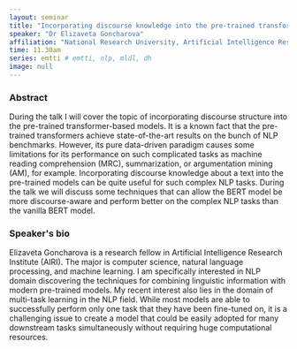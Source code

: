 ```yaml
---
layout: seminar
title: "Incorporating discourse knowledge into the pre-trained transformer-based models for NLP tasks"
speaker: "Dr Elizaveta Goncharova"
affiliation: "National Research University, Artificial Intelligence Research Institute (AIRI)"
time: 11.30am
series: emtti # emtti, nlp, mldl, dh 
image: null 
---
```


### Abstract

During the talk I will cover the topic of incorporating discourse structure into the pre-trained transformer-based models. It is a known fact that the pre-trained transformers achieve state-of-the-art results on the bunch of NLP benchmarks. However, its pure data-driven paradigm causes some limitations for its performance on such complicated tasks as machine reading comprehension (MRC), summarization, or argumentation mining (AM), for example. Incorporating discourse knowledge about a text into the pre-trained models can be quite useful for such complex NLP tasks. During the talk we will discuss some techniques that can allow the BERT model be more discourse-aware and perform better on the complex NLP tasks than the vanilla BERT model.

### Speaker's bio

Elizaveta Goncharova is a research fellow in Artificial Intelligence Research Institute (AIRI). The major is computer science, natural language processing, and machine learning. I am specifically interested in NLP domain discovering the techniques for combining linguistic information with modern pre-trained models. My recent interest also lies in the domain of multi-task learning in the NLP field. While most models are able to successfully perform only one task that they have been fine-tuned on, it is a challenging issue to create a model that could be easily adopted for many downstream tasks simultaneously without requiring huge computational resources.
